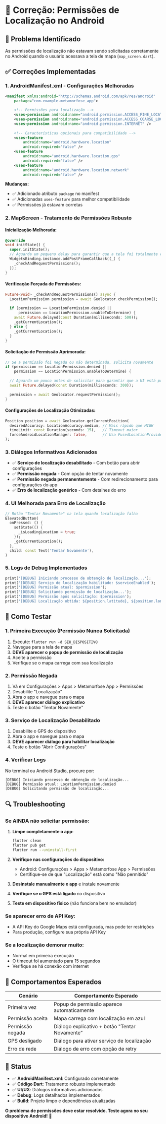 # 🔧 Correção: Permissões de Localização no Android

## 🎯 Problema Identificado
As permissões de localização não estavam sendo solicitadas corretamente no Android quando o usuário acessava a tela de mapa (`map_screen.dart`).

## ✅ Correções Implementadas

### 1. **AndroidManifest.xml - Configurações Melhoradas**
```xml
<manifest xmlns:android="http://schemas.android.com/apk/res/android"
    package="com.example.metamorfose_app">
    
    <!-- Permissões para localização -->
    <uses-permission android:name="android.permission.ACCESS_FINE_LOCATION" />
    <uses-permission android:name="android.permission.ACCESS_COARSE_LOCATION" />
    <uses-permission android:name="android.permission.INTERNET" />
    
    <!-- Características opcionais para compatibilidade -->
    <uses-feature 
        android:name="android.hardware.location" 
        android:required="false" />
    <uses-feature 
        android:name="android.hardware.location.gps" 
        android:required="false" />
    <uses-feature 
        android:name="android.hardware.location.network" 
        android:required="false" />
```

**Mudanças:**
- ✅ Adicionado atributo `package` no manifest
- ✅ Adicionadas `uses-feature` para melhor compatibilidade
- ✅ Permissões já estavam corretas

### 2. **MapScreen - Tratamento de Permissões Robusto**

#### **Inicialização Melhorada:**
```dart
@override
void initState() {
  super.initState();
  // Aguarda um pequeno delay para garantir que a tela foi totalmente carregada
  WidgetsBinding.instance.addPostFrameCallback((_) {
    _checkAndRequestPermissions();
  });
}
```

#### **Verificação Forçada de Permissões:**
```dart
Future<void> _checkAndRequestPermissions() async {
  LocationPermission permission = await Geolocator.checkPermission();
  
  if (permission == LocationPermission.denied || 
      permission == LocationPermission.unableToDetermine) {
    await Future.delayed(const Duration(milliseconds: 500));
    _getCurrentLocation();
  } else {
    _getCurrentLocation();
  }
}
```

#### **Solicitação de Permissão Aprimorada:**
```dart
// Se a permissão foi negada ou não determinada, solicita novamente
if (permission == LocationPermission.denied || 
    permission == LocationPermission.unableToDetermine) {
  
  // Aguarda um pouco antes de solicitar para garantir que a UI está pronta
  await Future.delayed(const Duration(milliseconds: 300));
  
  permission = await Geolocator.requestPermission();
}
```

#### **Configurações de Localização Otimizadas:**
```dart
Position position = await Geolocator.getCurrentPosition(
  desiredAccuracy: LocationAccuracy.medium, // Mais rápido que HIGH
  timeLimit: const Duration(seconds: 15),   // Timeout maior
  forceAndroidLocationManager: false,       // Usa FusedLocationProvider
);
```

### 3. **Diálogos Informativos Adicionados**

- ✅ **Serviço de localização desabilitado** - Com botão para abrir configurações
- ✅ **Permissão negada** - Com opção de tentar novamente
- ✅ **Permissão negada permanentemente** - Com redirecionamento para configurações do app
- ✅ **Erro de localização genérico** - Com detalhes do erro

### 4. **UI Melhorada para Erro de Localização**

```dart
// Botão "Tentar Novamente" na tela quando localização falha
ElevatedButton(
  onPressed: () {
    setState(() {
      _isLoadingLocation = true;
    });
    _getCurrentLocation();
  },
  child: const Text('Tentar Novamente'),
)
```

### 5. **Logs de Debug Implementados**

```dart
print('[DEBUG] Iniciando processo de obtenção de localização...');
print('[DEBUG] Serviço de localização habilitado: $serviceEnabled');
print('[DEBUG] Permissão atual: $permission');
print('[DEBUG] Solicitando permissão de localização...');
print('[DEBUG] Permissão após solicitação: $permission');
print('[DEBUG] Localização obtida: ${position.latitude}, ${position.longitude}');
```

## 🧪 Como Testar

### 1. **Primeira Execução (Permissão Nunca Solicitada)**
1. Execute: `flutter run -d SEU_DISPOSITIVO`
2. Navegue para a tela de mapa
3. **DEVE aparecer o popup de permissão de localização**
4. Aceite a permissão
5. Verifique se o mapa carrega com sua localização

### 2. **Permissão Negada**
1. Vá em Configurações > Apps > Metamorfose App > Permissões
2. Desabilite "Localização"
3. Abra o app e navegue para o mapa
4. **DEVE aparecer diálogo explicativo**
5. Teste o botão "Tentar Novamente"

### 3. **Serviço de Localização Desabilitado**
1. Desabilite o GPS do dispositivo
2. Abra o app e navegue para o mapa
3. **DEVE aparecer diálogo para habilitar localização**
4. Teste o botão "Abrir Configurações"

### 4. **Verificar Logs**
No terminal ou Android Studio, procure por:
```
[DEBUG] Iniciando processo de obtenção de localização...
[DEBUG] Permissão atual: LocationPermission.denied
[DEBUG] Solicitando permissão de localização...
```

## 🔍 Troubleshooting

### **Se AINDA não solicitar permissão:**

1. **Limpe completamente o app:**
   ```bash
   flutter clean
   flutter pub get
   flutter run --uninstall-first
   ```

2. **Verifique nas configurações do dispositivo:**
   - Android: Configurações > Apps > Metamorfose App > Permissões
   - Certifique-se de que "Localização" está como "Não permitido"

3. **Desinstale manualmente o app** e instale novamente

4. **Verifique se o GPS está ligado** no dispositivo

5. **Teste em dispositivo físico** (não funciona bem no emulador)

### **Se aparecer erro de API Key:**
- A API Key do Google Maps está configurada, mas pode ter restrições
- Para produção, configure sua própria API Key

### **Se a localização demorar muito:**
- Normal em primeira execução
- O timeout foi aumentado para 15 segundos
- Verifique se há conexão com internet

## 📱 Comportamentos Esperados

| Cenário | Comportamento Esperado |
|---------|----------------------|
| Primeira vez | Popup de permissão aparece automaticamente |
| Permissão aceita | Mapa carrega com localização em azul |
| Permissão negada | Diálogo explicativo + botão "Tentar Novamente" |
| GPS desligado | Diálogo para ativar serviço de localização |
| Erro de rede | Diálogo de erro com opção de retry |

## 🎯 Status
- ✅ **AndroidManifest.xml**: Configurado corretamente
- ✅ **Código Dart**: Tratamento robusto implementado
- ✅ **UI/UX**: Diálogos informativos adicionados
- ✅ **Debug**: Logs detalhados implementados
- ✅ **Build**: Projeto limpo e dependências atualizadas

**O problema de permissões deve estar resolvido. Teste agora no seu dispositivo Android!** 🚀 